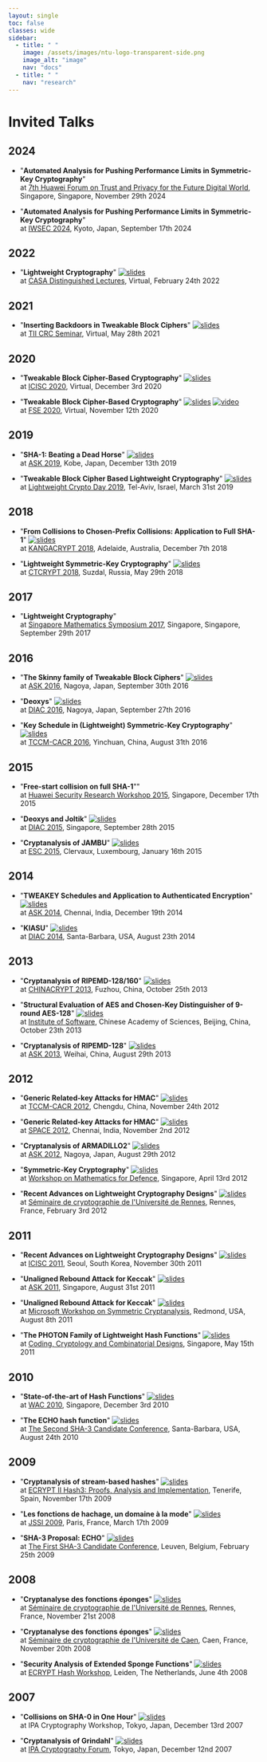 ```yaml
---
layout: single
toc: false
classes: wide
sidebar:
  - title: " "
    image: /assets/images/ntu-logo-transparent-side.png
    image_alt: "image"
    nav: "docs"
  - title: " "
    nav: "research"
---
```



# Invited Talks

## 2024

- "**Automated Analysis for Pushing Performance Limits in Symmetric-Key Cryptography**"    
at [7th Huawei Forum on Trust and Privacy for the Future Digital World](https://lu.ma/t6lc8cxd), Singapore, Singapore, November 29th 2024

- "**Automated Analysis for Pushing Performance Limits in Symmetric-Key Cryptography**"    
at [IWSEC 2024](https://www.iwsec.org/2023/), Kyoto, Japan, September 17th 2024

## 2022

- "**Lightweight Cryptography**"  [![](https://thomaspeyrin.github.io/web/assets/images/pres_icon_small.png "slides")](https://thomaspeyrin.github.io/web/assets/docs/invited/CASA2022_slides.pdf)  
at [CASA Distinguished Lectures](https://casa.rub.de/news/casa-distinguished-lectures), Virtual, February 24th 2022

## 2021

- "**Inserting Backdoors in Tweakable Block Ciphers**"  [![](https://thomaspeyrin.github.io/web/assets/images/pres_icon_small.png "slides")](https://thomaspeyrin.github.io/web/assets/docs/invited/TII_CRC_21_slides.pdf)  
at [TII CRC Seminar](https://cryptography.tii.ae/news/crc-seminar-series-thomas-peyrin), Virtual, May 28th 2021

## 2020

- "**Tweakable Block Cipher-Based Cryptography**"  [![](https://thomaspeyrin.github.io/web/assets/images/pres_icon_small.png "slides")](https://thomaspeyrin.github.io/web/assets/docs/invited/ICISC2020_slides.pdf)  
at [ICISC 2020](http://www.icisc.org/), Virtual, December 3rd 2020

- "**Tweakable Block Cipher-Based Cryptography**"  [![](https://thomaspeyrin.github.io/web/assets/images/pres_icon_small.png "slides")](https://thomaspeyrin.github.io/web/assets/docs/invited/FSE2020_slides.pdf) [![](https://thomaspeyrin.github.io/web/assets/images/video_icon_small.png "video")](https://www.youtube.com/watch?v=dj-vVyG75no)   
at [FSE 2020](https://fse.iacr.org/2020/), Virtual, November 12th 2020

## 2019

- "**SHA-1: Beating a Dead Horse**"  [![](https://thomaspeyrin.github.io/web/assets/images/pres_icon_small.png "slides")](https://thomaspeyrin.github.io/web/assets/docs/invited/ASK2019_slides.pdf)  
at [ASK 2019](https://askworkshop.github.io/ask2019/), Kobe, Japan, December 13th 2019

- "**Tweakable Block Cipher Based Lightweight Cryptography**"  [![](https://thomaspeyrin.github.io/web/assets/images/pres_icon_small.png "slides")](https://thomaspeyrin.github.io/web/assets/docs/invited/LCD2019_slides.pdf)  
at [Lightweight Crypto Day 2019](http://www.cs.haifa.ac.il/~orrd/LWD/), Tel-Aviv, Israel, March 31st 2019


## 2018

- "**From Collisions to Chosen-Prefix Collisions: Application to Full SHA-1**" [![](https://thomaspeyrin.github.io/web/assets/images/pres_icon_small.png "slides")](https://thomaspeyrin.github.io/web/assets/docs/invited/KANGACRYPT2018_slides.pdf)   
at [KANGACRYPT 2018](https://www.kangacrypt.info/), Adelaide, Australia, December 7th 2018

- "**Lightweight Symmetric-Key Cryptography**"  [![](https://thomaspeyrin.github.io/web/assets/images/pres_icon_small.png "slides")](https://thomaspeyrin.github.io/web/assets/docs/invited/CTCRYPT2018_slides.pdf)  
at [CTCRYPT 2018](https://ctcrypt.ru/eprogram_2018), Suzdal, Russia, May 29th 2018


## 2017

- "**Lightweight Cryptography**"  
at [Singapore Mathematics Symposium 2017](http://sms.math.nus.edu.sg/Symposium/Symposium.aspx#Past), Singapore, Singapore, September 29th 2017


## 2016

- "**The Skinny family of Tweakable Block Ciphers**"  [![](https://thomaspeyrin.github.io/web/assets/images/pres_icon_small.png "slides")](https://thomaspeyrin.github.io/web/assets/docs/invited/ASK2016_slides.pdf)  
at [ASK 2016](http://www.nuee.nagoya-u.ac.jp/labs/tiwata/ask2016/), Nagoya, Japan, September 30th 2016

- "**Deoxys**"  [![](https://thomaspeyrin.github.io/web/assets/images/pres_icon_small.png "slides")](https://thomaspeyrin.github.io/web/assets/docs/invited/DIAC2016_slides.pdf)  
at [DIAC 2016](http://www.nuee.nagoya-u.ac.jp/labs/tiwata/diac2016/), Nagoya, Japan, September 27th 2016

- "**Key Schedule in (Lightweight) Symmetric-Key Cryptography**"  [![](https://thomaspeyrin.github.io/web/assets/images/pres_icon_small.png "slides")](https://thomaspeyrin.github.io/web/assets/docs/invited/TCCMCACR2016_slides.pdf)  
at [TCCM-CACR 2016](http://www.cacrnet.org.cn/templates/H_second/index.aspx?nodeid=35&amp;page=ContentPage&amp;contentid=871), Yinchuan, China, August 31th 2016


## 2015

- "**Free-start collision on full SHA-1**""  
at [Huawei Security Research Workshop 2015](http://www.huawei.com), Singapore, December 17th 2015

- "**Deoxys and Joltik**"  [![](https://thomaspeyrin.github.io/web/assets/images/pres_icon_small.png "slides")](https://thomaspeyrin.github.io/web/assets/docs/invited/DIAC2015_slides.pdf)  
at [DIAC 2015](http://www1.spms.ntu.edu.sg/~diac2015/), Singapore, September 28th 2015

- "**Cryptanalysis of JAMBU**"  [![](https://thomaspeyrin.github.io/web/assets/images/pres_icon_small.png "slides")](https://thomaspeyrin.github.io/web/assets/docs/invited/ESC2015_slides.pdf)  
at [ESC 2015](https://www.cryptolux.org/mediawiki-esc2015/index.php/ESC_2015), Clervaux, Luxembourg, January 16th 2015


## 2014

- "**TWEAKEY Schedules and Application to Authenticated Encryption**"  [![](https://thomaspeyrin.github.io/web/assets/images/pres_icon_small.png "slides")](https://thomaspeyrin.github.io/web/assets/docs/invited/ASK2014_slides.pdf)  
at [ASK 2014](http://ask2014.iiitd.ac.in/), Chennai, India, December 19th 2014

- "**KIASU**"  [![](https://thomaspeyrin.github.io/web/assets/images/pres_icon_small.png "slides")](https://thomaspeyrin.github.io/web/assets/docs/invited/DIAC2014_slides.pdf)  
at [DIAC 2014](http://2014.diac.cr.yp.to/), Santa-Barbara, USA, August 23th 2014


## 2013

- "**Cryptanalysis of RIPEMD-128/160**"  [![](https://thomaspeyrin.github.io/web/assets/images/pres_icon_small.png "slides")](https://thomaspeyrin.github.io/web/assets/docs/invited/CHINACRYPT2013_slides.pdf)  
at [CHINACRYPT 2013](http://chinacrypt2013.fzu.edu.cn/), Fuzhou, China, October 25th 2013

- "**Structural Evaluation of AES and Chosen-Key Distinguisher of 9-round AES-128**"  [![](https://thomaspeyrin.github.io/web/assets/images/pres_icon_small.png "slides")](https://thomaspeyrin.github.io/web/assets/docs/invited/BeijingSeminar2013_slides.pdf)  
at [Institute of Software](http://english.is.cas.cn/), Chinese Academy of Sciences, Beijing, China, October 23th 2013

- "**Cryptanalysis of RIPEMD-128**"  [![](https://thomaspeyrin.github.io/web/assets/images/pres_icon_small.png "slides")](https://thomaspeyrin.github.io/web/assets/docs/invited/ASK2013_slides.pdf)  
at [ASK 2013](http://www.infosec.sdu.edu.cn/ask2013/), Weihai, China, August 29th 2013


## 2012

- "**Generic Related-key Attacks for HMAC**"  [![](https://thomaspeyrin.github.io/web/assets/images/pres_icon_small.png "slides")](https://thomaspeyrin.github.io/web/assets/docs/invited/TCCMCACR2012_slides.pdf)  
at [TCCM-CACR 2012](http://www.cacrnet.org.cn/upload/fckeditor/File/Files/2012%E5%B9%B4%E6%96%87%E4%BB%B6/%E5%AF%86%E7%A0%81%E6%95%B0%E5%AD%A6%E7%90%86%E8%AE%BA%E4%B8%93%E5%A7%94%E4%BC%9A2012%E5%B9%B4%E5%AD%A6%E6%9C%AF%E7%A0%94%E8%AE%A8%E4%BC%9A%E9%80%9A%E7%9F%A5(20121106).doc), Chengdu, China, November 24th 2012

- "**Generic Related-key Attacks for HMAC**"  [![](https://thomaspeyrin.github.io/web/assets/images/pres_icon_small.png "slides")](https://thomaspeyrin.github.io/web/assets/docs/invited/SPACE2012_slides.pdf)  
at [SPACE 2012](http://space.cse.iitm.ac.in/), Chennai, India, November 2nd 2012

- "**Cryptanalysis of ARMADILLO2**"  [![](https://thomaspeyrin.github.io/web/assets/images/pres_icon_small.png "slides")](https://thomaspeyrin.github.io/web/assets/docs/invited/ASK2012_slides.pdf)  
at [ASK 2012](http://web.spms.ntu.edu.sg/~ask/2012/), Nagoya, Japan, August 29th 2012

- "**Symmetric-Key Cryptography**"  [![](https://thomaspeyrin.github.io/web/assets/images/pres_icon_small.png "slides")](https://thomaspeyrin.github.io/web/assets/docs/invited/WMD2012_slides.pdf)  
at [Workshop on Mathematics for Defence](http://www2.ims.nus.edu.sg/Programs/012wmathd/index.php), Singapore, April 13rd 2012

- "**Recent Advances on Lightweight Cryptography Designs**"  [![](https://thomaspeyrin.github.io/web/assets/images/pres_icon_small.png "slides")](https://thomaspeyrin.github.io/web/assets/docs/invited/RennesSeminar2012_slides.pdf)  
at [Séminaire de cryptographie de l'Université de Rennes](http://webmath.univ-rennes1.fr/crypto/), Rennes, France, February 3rd 2012


## 2011

- "**Recent Advances on Lightweight Cryptography Designs**"  [![](https://thomaspeyrin.github.io/web/assets/images/pres_icon_small.png "slides")](https://thomaspeyrin.github.io/web/assets/docs/invited/ICISC2011_slides.pdf)  
at [ICISC 2011](http://www.icisc.org/), Seoul, South Korea, November 30th 2011

- "**Unaligned Rebound Attack for Keccak**"  [![](https://thomaspeyrin.github.io/web/assets/images/pres_icon_small.png "slides")](https://thomaspeyrin.github.io/web/assets/docs/invited/ASK2011_slides.pdf)  
at [ASK 2011](http://www1.spms.ntu.edu.sg/~ask2011/), Singapore, August 31st 2011

- "**Unaligned Rebound Attack for Keccak**"  [![](https://thomaspeyrin.github.io/web/assets/images/pres_icon_small.png "slides")](https://thomaspeyrin.github.io/web/assets/docs/invited/MicrosoftWorkshop2011_slides.pdf)  
at [Microsoft Workshop on Symmetric Cryptanalysis](http://research.microsoft.com/en-us/events/w-symcrypt/), Redmond, USA, August 8th 2011 

- "**The PHOTON Family of Lightweight Hash Functions**"  [![](https://thomaspeyrin.github.io/web/assets/images/pres_icon_small.png "slides")](https://thomaspeyrin.github.io/web/assets/docs/invited/CCCC2011_slides.pdf)  
at [Coding, Cryptology and Combinatorial Designs](http://www2.ims.nus.edu.sg/Programs/011code/), Singapore, May 15th 2011  


## 2010

- "**State-of-the-art of Hash Functions**"  [![](https://thomaspeyrin.github.io/web/assets/images/pres_icon_small.png "slides")](https://thomaspeyrin.github.io/web/assets/docs/invited/WAC2010_slides.pdf)  
at [WAC 2010](http://www1.spms.ntu.edu.sg/~ccrg/WAC2010.html), Singapore, December 3rd 2010  

- "**The ECHO hash function**"  [![](https://thomaspeyrin.github.io/web/assets/images/pres_icon_small.png "slides")](https://thomaspeyrin.github.io/web/assets/docs/invited/SHA3Conference2010_slides.pdf)  
at [The Second SHA-3 Candidate Conference](http://csrc.nist.gov/groups/ST/hash/sha-3/Round2/Aug2010/), Santa-Barbara, USA, August 24th 2010 
 

## 2009

- "**Cryptanalysis of stream-based hashes**"  [![](https://thomaspeyrin.github.io/web/assets/images/pres_icon_small.png "slides")](https://thomaspeyrin.github.io/web/assets/docs/invited/EcryptHashSummerSchool2009_slides.pdf)  
at [ECRYPT II Hash3: Proofs, Analysis and Implementation](https://www.cosic.esat.kuleuven.be/ecrypt/courses/tenerife09/index.shtml), Tenerife, Spain, November 17th 2009

- "**Les fonctions de hachage, un domaine à la mode**"  [![](https://thomaspeyrin.github.io/web/assets/images/pres_icon_small.png "slides")](https://thomaspeyrin.github.io/web/assets/docs/invited/JSSI2009_slides.pdf)  
at [JSSI 2009](http://www.ossir.org/jssi/jssi2009/), Paris, France, March 17th 2009  

- "**SHA-3 Proposal: ECHO**"  [![](https://thomaspeyrin.github.io/web/assets/images/pres_icon_small.png "slides")](https://thomaspeyrin.github.io/web/assets/docs/invited/SHA3Conference2009_slides.pdf)  
at [The First SHA-3 Candidate Conference](http://csrc.nist.gov/groups/ST/hash/sha-3/Round1/Feb2009/index.html), Leuven, Belgium, February 25th 2009  


## 2008

- "**Cryptanalyse des fonctions éponges**"  [![](https://thomaspeyrin.github.io/web/assets/images/pres_icon_small.png "slides")](https://thomaspeyrin.github.io/web/assets/docs/invited/RennesSeminar2008_slides.pdf)  
at [Séminaire de cryptographie de l'Université de Rennes](http://math2007.univ-rennes1.fr/crypto/2008-09/ThomasPeyrin.html), Rennes, France, November 21st 2008  

- "**Cryptanalyse des fonctions éponges**"  [![](https://thomaspeyrin.github.io/web/assets/images/pres_icon_small.png "slides")](https://thomaspeyrin.github.io/web/assets/docs/invited/CaenSeminar2008_slides.pdf)  
at [Séminaire de cryptographie de l'Université de Caen](http://users.info.unicaen.fr/%7Eflaguill/seminaire.html), Caen, France, November 20th 2008  

- "**Security Analysis of Extended Sponge Functions**"  [![](https://thomaspeyrin.github.io/web/assets/images/pres_icon_small.png "slides")](https://thomaspeyrin.github.io/web/assets/docs/invited/EcryptHashWorkshop2008_slides.pdf)  
at [ECRYPT Hash Workshop](http://www.lorentzcenter.nl/lc/web/2008/309/info.php3?wsid=309), Leiden, The Netherlands, June 4th 2008  


## 2007

- "**Collisions on SHA-0 in One Hour**"  [![](https://thomaspeyrin.github.io/web/assets/images/pres_icon_small.png "slides")](https://thomaspeyrin.github.io/web/assets/docs/invited/IPAWorkshop2007_slides.pdf)  
at IPA Cryptography Workshop, Tokyo, Japan, December 13rd 2007  

- "**Cryptanalysis of Grindahl**"  [![](https://thomaspeyrin.github.io/web/assets/images/pres_icon_small.png "slides")](https://thomaspeyrin.github.io/web/assets/docs/invited/IPAForum2007_slides.pdf)  
at [IPA Cryptography Forum](http://www.ipa.go.jp/security/event/2007/crypt-forum/index.html), Tokyo, Japan, December 12nd 2007 
